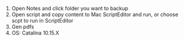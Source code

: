 1. Open Notes and click folder you want to backup
2. Open script and copy content to Mac ScriptEditor and run, or choose scpt to run in ScriptEditor
3. Gen pdfs
4. OS: Catalina 10.15.X